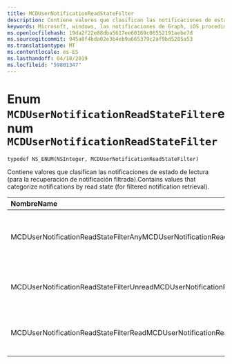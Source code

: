 ```yaml
---
title: MCDUserNotificationReadStateFilter
description: Contiene valores que clasifican las notificaciones de estado de lectura (para la recuperación de notificación filtrada).
keywords: Microsoft, windows, las notificaciones de Graph, iOS procedimientos, procedimientos iPhone
ms.openlocfilehash: 19da2f22e88dba5617ee60169c06552191aebe7d
ms.sourcegitcommit: 945a0f4bda02e3b4eb9a665379c2af9bd5285a53
ms.translationtype: MT
ms.contentlocale: es-ES
ms.lasthandoff: 04/18/2019
ms.locfileid: "59801347"
---
```

# <a name="enum-mcdusernotificationreadstatefilter"></a><span data-ttu-id="e55ad-104">Enum `MCDUserNotificationReadStateFilter`</span><span class="sxs-lookup"><span data-stu-id="e55ad-104">enum `MCDUserNotificationReadStateFilter`</span></span>

```
typedef NS_ENUM(NSInteger, MCDUserNotificationReadStateFilter)
```

<span data-ttu-id="e55ad-105">Contiene valores que clasifican las notificaciones de estado de lectura (para la recuperación de notificación filtrada).</span><span class="sxs-lookup"><span data-stu-id="e55ad-105">Contains values that categorize notifications by read state (for filtered notification retrieval).</span></span>

|<span data-ttu-id="e55ad-106">Nombre</span><span class="sxs-lookup"><span data-stu-id="e55ad-106">Name</span></span> | <span data-ttu-id="e55ad-107">Valor</span><span class="sxs-lookup"><span data-stu-id="e55ad-107">Value</span></span> | <span data-ttu-id="e55ad-108">Descripción</span><span class="sxs-lookup"><span data-stu-id="e55ad-108">Description</span></span> |
|:-- |:-- |:-- |
|   <span data-ttu-id="e55ad-109">MCDUserNotificationReadStateFilterAny</span><span class="sxs-lookup"><span data-stu-id="e55ad-109">MCDUserNotificationReadStateFilterAny</span></span> | <span data-ttu-id="e55ad-110">0</span><span class="sxs-lookup"><span data-stu-id="e55ad-110">0</span></span> | <span data-ttu-id="e55ad-111">Incluir notificaciones independientemente del estado de lectura.</span><span class="sxs-lookup"><span data-stu-id="e55ad-111">Include notifications regardless of read state.</span></span>|
|   <span data-ttu-id="e55ad-112">MCDUserNotificationReadStateFilterUnread</span><span class="sxs-lookup"><span data-stu-id="e55ad-112">MCDUserNotificationReadStateFilterUnread</span></span> | <span data-ttu-id="e55ad-113">1</span><span class="sxs-lookup"><span data-stu-id="e55ad-113">1</span></span> | <span data-ttu-id="e55ad-114">Incluyen las notificaciones que no los ha leído.</span><span class="sxs-lookup"><span data-stu-id="e55ad-114">Include notifications that haven't been read.</span></span>|
|   <span data-ttu-id="e55ad-115">MCDUserNotificationReadStateFilterRead</span><span class="sxs-lookup"><span data-stu-id="e55ad-115">MCDUserNotificationReadStateFilterRead</span></span> | <span data-ttu-id="e55ad-116">2</span><span class="sxs-lookup"><span data-stu-id="e55ad-116">2</span></span> | <span data-ttu-id="e55ad-117">Incluyen las notificaciones que se han leído.</span><span class="sxs-lookup"><span data-stu-id="e55ad-117">Include notifications that have been read.</span></span> |